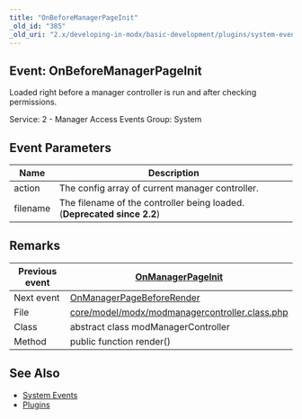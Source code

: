 ```yaml
---
title: "OnBeforeManagerPageInit"
_old_id: "385"
_old_uri: "2.x/developing-in-modx/basic-development/plugins/system-events/onbeforemanagerpageinit"
---
```


## Event: OnBeforeManagerPageInit

Loaded right before a manager controller is run and after checking permissions.

Service: 2 - Manager Access Events 
Group: System

## Event Parameters

| Name     | Description                                                             |
| -------- | ----------------------------------------------------------------------- |
| action   | The config array of current manager controller.                         |
| filename | The filename of the controller being loaded. (**Deprecated since 2.2**) |

## Remarks

| Previous event | [OnManagerPageInit](extending-modx/plugins/system-events/onmanagerpageinit "OnManagerPageInit")                              |
| -------------- | -------------------------------------------------------------------------------------------------------------------------------------------------- |
| Next event     | [OnManagerPageBeforeRender](extending-modx/plugins/system-events/onmanagerpagebeforerender "OnManagerPageBeforeRender")      |
| File           | [core/model/modx/modmanagercontroller.class.php](https://github.com/modxcms/revolution/blob/master/core/model/modx/modmanagercontroller.class.php) |
| Class          | abstract class modManagerController                                                                                                                |
| Method         | public function render()                                                                                                                           |

## See Also

- [System Events](extending-modx/plugins/system-events "System Events")
- [Plugins](extending-modx/plugins "Plugins")